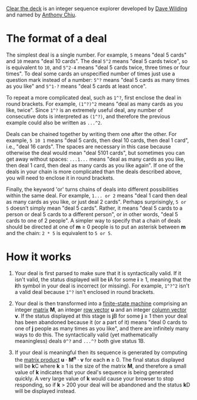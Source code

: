 [Clear the deck][1] is an integer sequence explorer developed by
[Dave Wilding][2] and named by [Anthony Chiu][3].

# The format of a deal
The simplest deal is a single number. For example, `5` means "deal 5 cards" and
`10` means "deal 10 cards". The deal `5^2` means "deal 5 cards twice", so is
equivalent to `10`, and `5^2-4` means "deal 5 cards twice, three times or four
times". To deal some cards an unspecified number of times just use a question
mark instead of a number: `5^?` means "deal 5 cards as many times as you like"
and `5^1-?` means "deal 5 cards at least once".

To repeat a more complicated deal, such as `1^?`, first enclose the deal in
round brackets. For example, `(1^?)^2` means "deal as many cards as you like,
twice". Since `1^?` is an extremely useful deal, any number of consecutive dots
is interpreted as `(1^?)`, and therefore the previous example could also be
written as `...^2`.

Deals can be chained together by writing them one after the other. For example,
`5 10 1` means "deal 5 cards, then deal 10 cards, then deal 1 card", i.e., "deal
16 cards". The spaces are necessary in this case because otherwise the deal
would mean "deal 5101 cards", but sometimes you can get away without spaces:
`...1...` means "deal as many cards as you like, then deal 1 card, then deal as
many cards as you like again". If one of the deals in your chain is more
complicated than the deals described above, you will need to enclose it in round
brackets.

Finally, the keyword 'or' turns chains of deals into different possibilities
within the same deal. For example, `1... or 2` means "deal 1 card then deal as
many cards as you like, or just deal 2 cards". Perhaps surprisingly, `5 or 5`
doesn't simply mean "deal 5 cards". Rather, it means "deal 5 cards to a person
or deal 5 cards to a different person", or in other words, "deal 5 cards to one
of 2 people". A simpler way to specify that a chain of deals should be directed
at one of __m__ &ge; 0 people is to put an asterisk between __m__ and the chain:
`2 * 5` is equivalent to `5 or 5`.

# How it works
1. Your deal is first parsed to make sure that it is syntactically valid. If it
isn't valid, the status displayed will be <b>i</b>A for some __i__ &ge; 1,
meaning that the <b>i</b>th symbol in your deal is incorrect (or missing). For
example, `1^?^2` isn't a valid deal because `1^?` isn't enclosed in round
brackets.

2. Your deal is then transformed into a [finite-state machine][4] comprising an
integer [matrix][5] __M__, an integer [row vector][6] __u__ and an integer
[column vector][7] __v__. If the status displayed at this stage is <b>j</b>B for
some __j__ &ge; 1 then your deal has been abandoned because it (or a part of it)
means "deal 0 cards to one of __j__ people as many times as you like", and there
are infinitely many ways to do this. The syntactically valid (yet mathematically
meaningless) deals `0^?` and `...^?` both give status 1B.

3. If your deal is meaningful then its sequence is generated by computing the
[matrix product][8] __u__ &middot; __M__<sup>__n__</sup> &middot; __v__ for each
__n__ &ge; 0. The final status displayed will be <b>k</b>C where __k__ &ge; 1 is
the size of the matrix __M__, and therefore a small value of __k__ indicates
that your deal's sequence is being generated quickly. A very large value of
__k__ would cause your browser to stop responding, so if __k__ > 200 your deal
will be abandoned and the status <b>k</b>D will be displayed instead.

[1]: http://dpw.me/clear-the-deck/
[2]: https://github.com/dwilding
[3]: https://github.com/idno0001
[4]: http://en.wikipedia.org/wiki/Nondeterministic_finite_automaton
[5]: http://en.wikipedia.org/wiki/Matrix_%28mathematics%29
[6]: http://en.wikipedia.org/wiki/Row_vector
[7]: http://en.wikipedia.org/wiki/Column_vector
[8]: http://en.wikipedia.org/wiki/Matrix_multiplication
